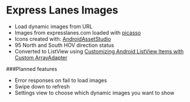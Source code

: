 # Express Lanes Images
- Load dynamic images from URL
- Images from expresslanes.com loaded with [picasso](http://square.github.io/picasso/)
- Icons created with: [AndroidAssetStudio](https://romannurik.github.io/AndroidAssetStudio/index.html)
- 95 North and South HOV direction status
- Converted to ListView using [Customizing Android ListView Items with Custom ArrayAdapter](http://www.ezzylearning.com/tutorial/customizing-android-listview-items-with-custom-arrayadapter)

###Planned features
- Error responses on fail to load images
- Swipe down to refresh
- Settings view to choose which dynamic images you want to show
